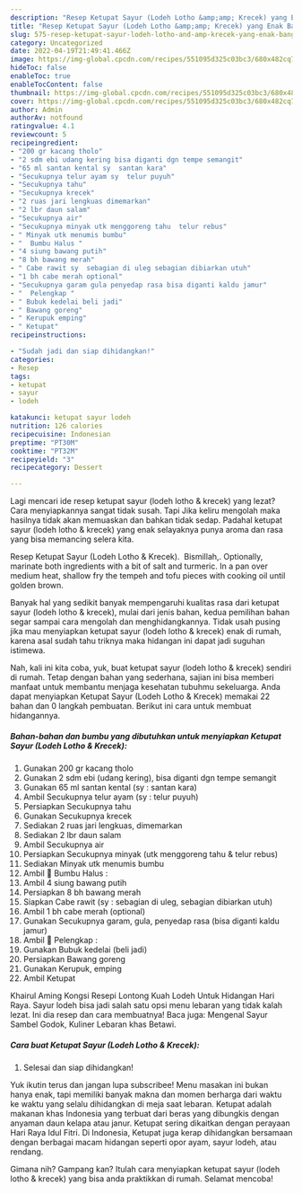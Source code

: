 ```yaml
---
description: "Resep Ketupat Sayur (Lodeh Lotho &amp;amp; Krecek) yang Enak Banget, Buat Buka Puasa}"
title: "Resep Ketupat Sayur (Lodeh Lotho &amp;amp; Krecek) yang Enak Banget, Buat Buka Puasa}"
slug: 575-resep-ketupat-sayur-lodeh-lotho-and-amp-krecek-yang-enak-banget-buat-buka-puasa
category: Uncategorized
date: 2022-04-19T21:49:41.466Z
image: https://img-global.cpcdn.com/recipes/551095d325c03bc3/680x482cq70/ketupat-sayur-lodeh-lotho-krecek-foto-resep-utama.jpg
hideToc: false
enableToc: true
enableTocContent: false
thumbnail: https://img-global.cpcdn.com/recipes/551095d325c03bc3/680x482cq70/ketupat-sayur-lodeh-lotho-krecek-foto-resep-utama.jpg
cover: https://img-global.cpcdn.com/recipes/551095d325c03bc3/680x482cq70/ketupat-sayur-lodeh-lotho-krecek-foto-resep-utama.jpg
author: Admin
authorAv: notfound
ratingvalue: 4.1
reviewcount: 5
recipeingredient:
- "200 gr kacang tholo"
- "2 sdm ebi udang kering bisa diganti dgn tempe semangit"
- "65 ml santan kental sy  santan kara"
- "Secukupnya telur ayam sy  telur puyuh"
- "Secukupnya tahu"
- "Secukupnya krecek"
- "2 ruas jari lengkuas dimemarkan"
- "2 lbr daun salam"
- "Secukupnya air"
- "Secukupnya minyak utk menggoreng tahu  telur rebus"
- " Minyak utk menumis bumbu"
- "  Bumbu Halus "
- "4 siung bawang putih"
- "8 bh bawang merah"
- " Cabe rawit sy  sebagian di uleg sebagian dibiarkan utuh"
- "1 bh cabe merah optional"
- "Secukupnya garam gula penyedap rasa bisa diganti kaldu jamur"
- "  Pelengkap "
- " Bubuk kedelai beli jadi"
- " Bawang goreng"
- " Kerupuk emping"
- " Ketupat"
recipeinstructions:

- "Sudah jadi dan siap dihidangkan!"
categories:
- Resep
tags:
- ketupat
- sayur
- lodeh

katakunci: ketupat sayur lodeh 
nutrition: 126 calories
recipecuisine: Indonesian
preptime: "PT30M"
cooktime: "PT32M"
recipeyield: "3"
recipecategory: Dessert

---
```



Lagi mencari ide resep ketupat sayur (lodeh lotho &amp; krecek) yang lezat? Cara menyiapkannya sangat tidak susah. Tapi Jika keliru mengolah maka hasilnya tidak akan memuaskan dan bahkan tidak sedap. Padahal ketupat sayur (lodeh lotho &amp; krecek) yang enak selayaknya punya aroma dan rasa yang bisa memancing selera kita.


Resep Ketupat Sayur (Lodeh Lotho &amp; Krecek). ️ Bismillah,. Optionally, marinate both ingredients with a bit of salt and turmeric. In a pan over medium heat, shallow fry the tempeh and tofu pieces with cooking oil until golden brown.

Banyak hal yang sedikit banyak mempengaruhi kualitas rasa dari ketupat sayur (lodeh lotho &amp; krecek), mulai dari jenis bahan, kedua pemilihan bahan segar sampai cara mengolah dan menghidangkannya. Tidak usah pusing jika mau menyiapkan ketupat sayur (lodeh lotho &amp; krecek) enak di rumah, karena asal sudah tahu triknya maka hidangan ini dapat jadi suguhan istimewa.


Nah, kali ini kita coba, yuk, buat ketupat sayur (lodeh lotho &amp; krecek) sendiri di rumah. Tetap dengan bahan yang sederhana, sajian ini bisa memberi manfaat untuk membantu menjaga kesehatan tubuhmu sekeluarga. Anda dapat menyiapkan Ketupat Sayur (Lodeh Lotho &amp; Krecek) memakai 22 bahan dan 0 langkah pembuatan. Berikut ini cara untuk membuat hidangannya.

<!--inarticleads1-->

##### Bahan-bahan dan bumbu yang dibutuhkan untuk menyiapkan Ketupat Sayur (Lodeh Lotho &amp; Krecek):

1. Gunakan 200 gr kacang tholo
1. Gunakan 2 sdm ebi (udang kering), bisa diganti dgn tempe semangit
1. Gunakan 65 ml santan kental (sy : santan kara)
1. Ambil Secukupnya telur ayam (sy : telur puyuh)
1. Persiapkan Secukupnya tahu
1. Gunakan Secukupnya krecek
1. Sediakan 2 ruas jari lengkuas, dimemarkan
1. Sediakan 2 lbr daun salam
1. Ambil Secukupnya air
1. Persiapkan Secukupnya minyak (utk menggoreng tahu &amp; telur rebus)
1. Sediakan  Minyak utk menumis bumbu
1. Ambil  🌠 Bumbu Halus :
1. Ambil 4 siung bawang putih
1. Persiapkan 8 bh bawang merah
1. Siapkan  Cabe rawit (sy : sebagian di uleg, sebagian dibiarkan utuh)
1. Ambil 1 bh cabe merah (optional)
1. Gunakan Secukupnya garam, gula, penyedap rasa (bisa diganti kaldu jamur)
1. Ambil  🌠 Pelengkap :
1. Gunakan  Bubuk kedelai (beli jadi)
1. Persiapkan  Bawang goreng
1. Gunakan  Kerupuk, emping
1. Ambil  Ketupat


Khairul Aming Kongsi Resepi Lontong Kuah Lodeh Untuk Hidangan Hari Raya. Sayur lodeh bisa jadi salah satu opsi menu lebaran yang tidak kalah lezat. Ini dia resep dan cara membuatnya! Baca juga: Mengenal Sayur Sambel Godok, Kuliner Lebaran khas Betawi. 

<!--inarticleads2-->

##### Cara buat Ketupat Sayur (Lodeh Lotho &amp; Krecek):


1. Selesai dan siap dihidangkan!

Yuk ikutin terus dan jangan lupa subscribee! Menu masakan ini bukan hanya enak, tapi memiliki banyak makna dan momen berharga dari waktu ke waktu yang selalu dihidangkan di meja saat lebaran. Ketupat adalah makanan khas Indonesia yang terbuat dari beras yang dibungkis dengan anyaman daun kelapa atau janur. Ketupat sering dikaitkan dengan perayaan Hari Raya Idul Fitri. Di Indonesia, Ketupat juga kerap dihidangkan bersamaan dengan berbagai macam hidangan seperti opor ayam, sayur lodeh, atau rendang. 

Gimana nih? Gampang kan? Itulah cara menyiapkan ketupat sayur (lodeh lotho &amp; krecek) yang bisa anda praktikkan di rumah. Selamat mencoba!

